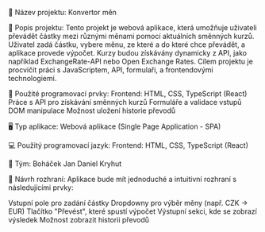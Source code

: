 📘 Název projektu:
Konvertor měn

📖 Popis projektu:
Tento projekt je webová aplikace, která umožňuje uživateli převádět částky mezi různými měnami pomocí aktuálních směnných kurzů. Uživatel zadá částku, vybere měnu, ze které a do které chce převádět, a aplikace provede výpočet. Kurzy budou získávány dynamicky z API, jako například ExchangeRate-API nebo Open Exchange Rates.
Cílem projektu je procvičit práci s JavaScriptem, API, formulaři, a frontendovými technologiemi.

🔹 Použité programovací prvky:
Frontend: HTML, CSS, TypeScript (React)
Práce s API pro získávání směnných kurzů
Formuláře a validace vstupů
DOM manipulace
Možnost uložení historie převodů

🖥️ Typ aplikace:
Webová aplikace (Single Page Application - SPA)

💻 Použitý programovací jazyk:
Frontend: HTML, CSS, TypeScript (React)

👥 Tým:
Boháček Jan
Daniel Kryhut

🎨 Návrh rozhraní:
Aplikace bude mít jednoduché a intuitivní rozhraní s následujícími prvky:

Vstupní pole pro zadání částky
Dropdowny pro výběr měny (např. CZK → EUR)
Tlačítko "Převést", které spustí výpočet
Výstupní sekci, kde se zobrazí výsledek
Možnost zobrazit historii převodů